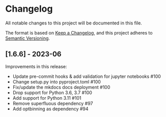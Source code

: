 # Changelog

All notable changes to this project will be documented in this file.

The format is based on [Keep a Changelog](https://keepachangelog.com/en/1.0.0/),
and this project adheres to [Semantic Versioning](https://semver.org/spec/v2.0.0.html).

## [1.6.6] - 2023-06
Improvements in this release:
- Update pre-commit hooks & add validation for jupyter notebooks #100
- Change setup.py into pyproject.toml #100
- Fix/update the mkdocs docs deployment #100
- Drop support for Python 3.6, 3.7 #100
- Add support for Python 3.11 #101
- Remove superfluous dependency #97
- Add optbinning as dependency #94
